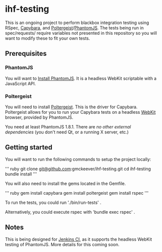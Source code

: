 # ihf-testing #

This is an ongoing project to perform blackbox integration testing using RSpec, [Capybara](https://github.com/jnicklas/capybara), and [Poltergeist](https://github.com/jonleighton/poltergeist)/[PhantomJS](http://www.phantomjs.org/). The tests being run in spec/requests/ require variables not presented in this repository so you will want to modify these to fit your own tests.

## Prerequisites ##

### PhantomJS ###

You will want to [Install PhantomJS](http://phantomjs.org/download.html). It is a headless WebKit scriptable with a JavaScript API.

### Poltergeist  ###

You will need to install [Poltergeist](https://github.com/jonleighton/poltergeist). This is the driver for Capybara. Poltergeist allows for you to run your Capybara tests on a headless [WebKit](http://webkit.org) browser, provided by PhantomJS.

You need at least PhantomJS 1.8.1.  There are *no other external
dependencies* (you don't need Qt, or a running X server, etc.)

## Getting started  ##

You will want to run the following commands to setup the project locally:

''' ruby
    git clone git@github.com:gmckeever/ihf-testing.git
    cd ihf-testing
    bundle install
'''

You will also need to install the gems located in the Gemfile.

''' ruby
		gem install capybara
		gem install poltergeist
		gem install rspec
'''

To run the tests, you could run './bin/run-tests' .

Alternatively, you could execute rspec with 'bundle exec rspec' .

## Notes ##

This is being designed for [Jenkins CI](http://jenkins-ci.org/), as it supports the headless WebKit testing of PhantomJS. More details for this coming soon.
